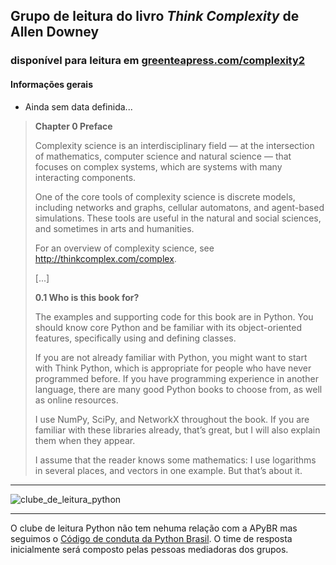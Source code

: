 ## Grupo de leitura do livro _Think Complexity_ de Allen Downey 
### disponível para leitura em [greenteapress.com/complexity2](https://greenteapress.com/wp/think-complexity-2e/)

#### Informações gerais

- Ainda sem data definida...

> **Chapter 0 Preface**
> 
> Complexity science is an interdisciplinary field — at the intersection of mathematics, computer science and natural science — that focuses on complex systems, which are systems with many interacting components.
> 
> One of the core tools of complexity science is discrete models, including networks and graphs, cellular automatons, and agent-based simulations. These tools are useful in the natural and social sciences, and sometimes in arts and humanities.
> 
> For an overview of complexity science, see http://thinkcomplex.com/complex.
> 
> [...]
> 
> **0.1 Who is this book for?**
> 
> The examples and supporting code for this book are in Python. You should know core Python and be familiar with its object-oriented features, specifically using and defining classes.
> 
> If you are not already familiar with Python, you might want to start with Think Python, which is appropriate for people who have never programmed before. If you have programming experience in another language, there are many good Python books to choose from, as well as online resources.
> 
> I use NumPy, SciPy, and NetworkX throughout the book. If you are familiar with these libraries already, that’s great, but I will also explain them when they appear.
> 
> I assume that the reader knows some mathematics: I use logarithms in several places, and vectors in one example. But that’s about it.

---

![clube_de_leitura_python](https://user-images.githubusercontent.com/3694604/126589139-b52c2bc0-937a-4238-b3ba-189dec5d4c64.png)

---

O clube de leitura Python não tem nehuma relação com a APyBR mas seguimos o [Código de conduta da Python Brasil](https://python.org.br/cdc/). O time de resposta inicialmente será composto pelas pessoas mediadoras dos grupos.



